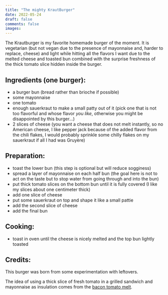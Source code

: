 ```yaml
---
title: "The mighty KrautBurger"
date: 2022-05-24
draft: false
comments: false
images:
---
```


The Krautburger is my favorite homemade burger of the moment.
It is vegetarian (but not vegan due to the presence of mayonnaise and, harder to replace, cheese) and light while hitting all the flavors I want due to the melted cheese and toasted bun combined with the surprise freshness of the thick tomato slice hidden inside the burger.

## Ingredients (one burger):

* a burger bun (bread rather than brioche if possible)
* some mayonnaise
* one tomato
* enough sauerkraut to make a small patty out of it (pick one that is not too flavorful and whose flavor *you like*, otherwise you might be disappointed by this burger...)
* 2 slices of cheese (you want a cheese that does not melt instantly, so no American cheese, I like pepper jack because of the added flavor from the chili flakes, I would probably sprinkle some chilly flakes on my sauerkraut if all I had was Gruyère)

## Preparation:

* toast the lower bun (this step is optional but will reduce sogginess)
* spread a layer of mayonnaise on each half bun (the goal here is not to act on the taste but to stop water from going through and into the bun)
* put thick tomato slices on the bottom bun until it is fully covered (I like my slices about one centimeter thick)
* add one slice of cheese
* put some sauerkraut on top and shape it like a small pattie
* add the second slice of cheese
* add the final bun

## Cooking:

* toast in oven until the cheese is nicely melted and the top bun lightly toasted

## Credits:

This burger was born from some experimentation with leftovers.

The idea of using a thick slice of fresh tomato in a grilled sandwich and mayonnaise as insulation comes from the [bacon tomato melt](../bacontomatomelt).
